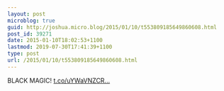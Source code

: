 ```yaml
---
layout: post
microblog: true
guid: http://joshua.micro.blog/2015/01/10/t553809185649860608.html
post_id: 39271
date: 2015-01-10T18:02:53+1100
lastmod: 2019-07-30T17:41:39+1100
type: post
url: /2015/01/10/t553809185649860608.html
---
```

BLACK MAGIC! [t.co/uYWaVNZCR...](https://t.co/uYWaVNZCRT)
